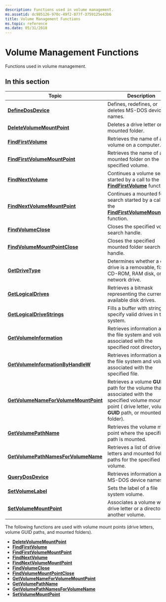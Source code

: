 ```yaml
---
description: Functions used in volume management.
ms.assetid: dc985126-970c-49f2-877f-3759125e43b6
title: Volume Management Functions
ms.topic: reference
ms.date: 05/31/2018
---
```


# Volume Management Functions

Functions used in volume management.

## In this section



| Topic                                                                                   | Description                                                                                                                                                                   |
|-----------------------------------------------------------------------------------------|-------------------------------------------------------------------------------------------------------------------------------------------------------------------------------|
| [**DefineDosDevice**](/windows/desktop/api/FileAPI/nf-fileapi-definedosdevicew)<br/>                                   | Defines, redefines, or deletes MS-DOS device names.<br/>                                                                                                                |
| [**DeleteVolumeMountPoint**](/windows/desktop/api/FileAPI/nf-fileapi-deletevolumemountpointw)<br/>                     | Deletes a drive letter or mounted folder.<br/>                                                                                                                          |
| [**FindFirstVolume**](/windows/desktop/api/FileAPI/nf-fileapi-findfirstvolumew)<br/>                                   | Retrieves the name of a volume on a computer. <br/>                                                                                                                     |
| [**FindFirstVolumeMountPoint**](/windows/desktop/api/WinBase/nf-winbase-findfirstvolumemountpointa)<br/>               | Retrieves the name of a mounted folder on the specified volume. <br/>                                                                                                   |
| [**FindNextVolume**](/windows/desktop/api/FileAPI/nf-fileapi-findnextvolumew)<br/>                                     | Continues a volume search started by a call to the [**FindFirstVolume**](/windows/desktop/api/FileAPI/nf-fileapi-findfirstvolumew) function. <br/>                                                           |
| [**FindNextVolumeMountPoint**](/windows/desktop/api/WinBase/nf-winbase-findnextvolumemountpointa)<br/>                 | Continues a mounted folder search started by a call to the [**FindFirstVolumeMountPoint**](/windows/desktop/api/WinBase/nf-winbase-findfirstvolumemountpointa) function. <br/>                               |
| [**FindVolumeClose**](/windows/desktop/api/FileAPI/nf-fileapi-findvolumeclose)<br/>                                   | Closes the specified volume search handle.<br/>                                                                                                                         |
| [**FindVolumeMountPointClose**](/windows/desktop/api/WinBase/nf-winbase-findvolumemountpointclose)<br/>               | Closes the specified mounted folder search handle.<br/>                                                                                                                 |
| [**GetDriveType**](/windows/desktop/api/FileAPI/nf-fileapi-getdrivetypea)<br/>                                         | Determines whether a disk drive is a removable, fixed, CD-ROM, RAM disk, or network drive.<br/>                                                                         |
| [**GetLogicalDrives**](/windows/desktop/api/FileAPI/nf-fileapi-getlogicaldrives)<br/>                                 | Retrieves a bitmask representing the currently available disk drives.<br/>                                                                                              |
| [**GetLogicalDriveStrings**](/windows/desktop/api/FileAPI/nf-fileapi-getlogicaldrivestringsw)<br/>                     | Fills a buffer with strings that specify valid drives in the system.<br/>                                                                                               |
| [**GetVolumeInformation**](/windows/desktop/api/FileAPI/nf-fileapi-getvolumeinformationa)<br/>                         | Retrieves information about the file system and volume associated with the specified root directory.<br/>                                                               |
| [**GetVolumeInformationByHandleW**](/windows/desktop/api/FileAPI/nf-fileapi-getvolumeinformationbyhandlew)<br/>       | Retrieves information about the file system and volume associated with the specified file.<br/>                                                                         |
| [**GetVolumeNameForVolumeMountPoint**](/windows/desktop/api/FileAPI/nf-fileapi-getvolumenameforvolumemountpointw)<br/> | Retrieves a volume **GUID** path for the volume that is associated with the specified volume mount point ( drive letter, volume **GUID** path, or mounted folder).<br/> |
| [**GetVolumePathName**](/windows/desktop/api/FileAPI/nf-fileapi-getvolumepathnamew)<br/>                               | Retrieves the volume mount point where the specified path is mounted.<br/>                                                                                              |
| [**GetVolumePathNamesForVolumeName**](/windows/desktop/api/FileAPI/nf-fileapi-getvolumepathnamesforvolumenamew)<br/>   | Retrieves a list of drive letters and mounted folder paths for the specified volume.<br/>                                                                               |
| [**QueryDosDevice**](/windows/desktop/api/FileAPI/nf-fileapi-querydosdevicew)<br/>                                     | Retrieves information about MS-DOS device names.<br/>                                                                                                                   |
| [**SetVolumeLabel**](/windows/desktop/api/WinBase/nf-winbase-setvolumelabela)<br/>                                     | Sets the label of a file system volume.<br/>                                                                                                                            |
| [**SetVolumeMountPoint**](/windows/desktop/api/WinBase/nf-winbase-setvolumemountpointa)<br/>                           | Associates a volume with a drive letter or a directory on another volume.<br/>                                                                                          |



 

The following functions are used with volume mount points (drive letters, volume GUID paths, and mounted folders).

-   [**DeleteVolumeMountPoint**](/windows/desktop/api/FileAPI/nf-fileapi-deletevolumemountpointw)
-   [**FindFirstVolume**](/windows/desktop/api/FileAPI/nf-fileapi-findfirstvolumew)
-   [**FindFirstVolumeMountPoint**](/windows/desktop/api/WinBase/nf-winbase-findfirstvolumemountpointa)
-   [**FindNextVolume**](/windows/desktop/api/FileAPI/nf-fileapi-findnextvolumew)
-   [**FindNextVolumeMountPoint**](/windows/desktop/api/WinBase/nf-winbase-findnextvolumemountpointa)
-   [**FindVolumeClose**](/windows/desktop/api/FileAPI/nf-fileapi-findvolumeclose)
-   [**FindVolumeMountPointClose**](/windows/desktop/api/WinBase/nf-winbase-findvolumemountpointclose)
-   [**GetVolumeNameForVolumeMountPoint**](/windows/desktop/api/FileAPI/nf-fileapi-getvolumenameforvolumemountpointw)
-   [**GetVolumePathName**](/windows/desktop/api/FileAPI/nf-fileapi-getvolumepathnamew)
-   [**GetVolumePathNamesForVolumeName**](/windows/desktop/api/FileAPI/nf-fileapi-getvolumepathnamesforvolumenamew)
-   [**SetVolumeMountPoint**](/windows/desktop/api/WinBase/nf-winbase-setvolumemountpointa)

 

 




